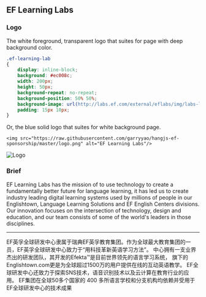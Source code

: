 ## EF Learning Labs

### Logo
The white foreground, transparent logo that suites for page with deep background color.
```css
.ef-learning-lab
{
	display: inline-block;
	background: #ec008c;
	width: 200px;
	height: 50px;
	background-repeat: no-repeat;
	background-position: 50% 50%;
	background-image: url(http://labs.ef.com/external/eflabs/img/labs-logo.png);
	padding: 15px 10px;
}

```

Or, the blue solid logo that suites for white background page.

```
<img src="https://raw.githubusercontent.com/garryyao/hangjs-ef-sponsorship/master/logo.png" alt="EF Learning Labs"/>
```

![Logo ](https://raw.githubusercontent.com/garryyao/hangjs-ef-sponsorship/master/logo.png "EF Learning Labs")

###  Brief

EF Learning Labs has the mission of to use technology to create a fundamentally better future for language learning, it has led
us to create industry leading digital learning systems used by millions of people in our Englishtown, Language Learning
Solutions and EF English Centers divisions. Our innovation focuses on the intersection of technology, design and education,
and our team consists of some of the world's leaders in those disciplines.

------

EF英孚全球研发中心隶属于瑞典EF英孚教育集团。作为全球最大教育集团的一员，EF英孚全球研发中心致力于“用科技革新英语学习方法”。
中心拥有一支业界杰出的研发团队，其开发的Efekta™是目前世界领先的语言学习系统，
旗下的Englishtown.com更是为全球超过1500万的用户提供在线的互动英语教学。
EF全球研发中心还致力于探索SNS技术，语音识别技术以及云计算在教育行业的应用。
EF集团在全球50多个国家的 400 多所语言学校和分支机构均依赖并受用于EF全球研发中心的技术成果
